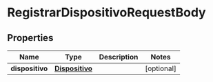 

# RegistrarDispositivoRequestBody


## Properties

| Name | Type | Description | Notes |
|------------ | ------------- | ------------- | -------------|
|**dispositivo** | [**Dispositivo**](Dispositivo.md) |  |  [optional] |



